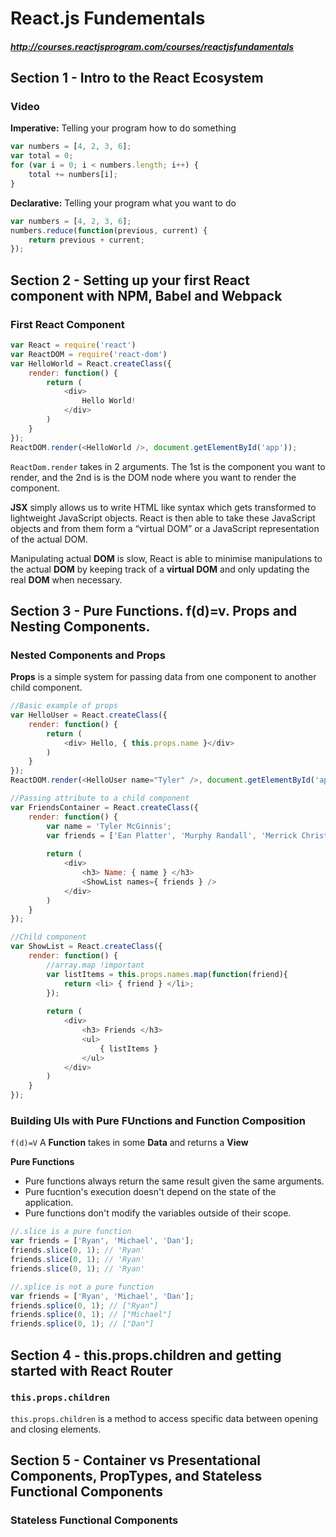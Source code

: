 # React.js Fundementals #
##### http://courses.reactjsprogram.com/courses/reactjsfundamentals #####

## Section 1 - Intro to the React Ecosystem ##

### Video ###

**Imperative:** Telling your program how to do something

```javascript
var numbers = [4, 2, 3, 6];
var total = 0;
for (var i = 0; i < numbers.length; i++) {
	total += numbers[i];
}
```

**Declarative:** Telling your program what you want to do

```javascript
var numbers = [4, 2, 3, 6];
numbers.reduce(function(previous, current) {
	return previous + current;
});
```


## Section 2 - Setting up your first React component with NPM, Babel and Webpack ##

### First React Component ###

```javascript
var React = require('react')
var ReactDOM = require('react-dom')
var HelloWorld = React.createClass({
	render: function() {
		return (
			<div>
				Hello World!
			</div>
		)
	}
});
ReactDOM.render(<HelloWorld />, document.getElementById('app'));
```

`ReactDom.render` takes in 2 arguments. The 1st is the component you want to render, and the 2nd is is the DOM node where you want to render the component.

**JSX** simply allows us to write HTML like syntax which gets transformed to lightweight JavaScript objects. React is then able to take these JavaScript objects and from them form a “virtual DOM” or a JavaScript representation of the actual DOM.

Manipulating actual **DOM** is slow, React is able to minimise manipulations to the actual **DOM** by keeping track of a **virtual DOM** and only updating the real **DOM** when necessary.


## Section 3 - Pure Functions. f(d)=v. Props and Nesting Components. ##

### Nested Components and Props ###

**Props** is a simple system for passing data from one component to another child component.

```javascript
//Basic example of props
var HelloUser = React.createClass({
	render: function() {
		return (
			<div> Hello, { this.props.name }</div>
		)
	}
});
ReactDOM.render(<HelloUser name="Tyler" />, document.getElementById('app')); //passing name attribute
```

```javascript
//Passing attribute to a child component
var FriendsContainer = React.createClass({
	render: function() {
		var name = 'Tyler McGinnis';
		var friends = ['Ean Platter', 'Murphy Randall', 'Merrick Christensen'];
		
		return (
			<div>
				<h3> Name: { name } </h3>
				<ShowList names={ friends } />
			</div>
		)
	}
});

//Child component
var ShowList = React.createClass({
	render: function() {
		//array.map !important
		var listItems = this.props.names.map(function(friend){
			return <li> { friend } </li>;
		});
    
		return (
			<div>
				<h3> Friends </h3>
				<ul>
					{ listItems }
				</ul>
			</div>
		)
	}
});
```


### Building UIs with Pure FUnctions and Function Composition ###

`f(d)=V` A **Function** takes in some **Data** and returns a **View**

**Pure Functions**

- Pure functions always return the same result given the same arguments.
- Pure fucntion's execution doesn't depend on the state of the application.
- Pure functions don't modify the variables outside of their scope.

```javascript
//.slice is a pure function
var friends = ['Ryan', 'Michael', 'Dan'];
friends.slice(0, 1); // 'Ryan'
friends.slice(0, 1); // 'Ryan'
friends.slice(0, 1); // 'Ryan'

//.splice is not a pure function
var friends = ['Ryan', 'Michael', 'Dan'];
friends.splice(0, 1); // ["Ryan"]
friends.splice(0, 1); // ["Michael"]
friends.splice(0, 1); // ["Dan"]
```


## Section 4 - this.props.children and getting started with React Router ##

### `this.props.children` ###

`this.props.children` is a method to access specific data between opening and closing elements.


## Section 5 - Container vs Presentational Components, PropTypes, and Stateless Functional Components ##

### Stateless Functional Components ###
